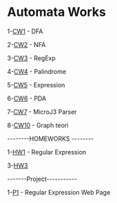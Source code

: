 # Automata Works
1-[CW1](https://hasangulbaba.github.io/AutoMath/CW1) - DFA

2-[CW2](https://hasangulbaba.github.io/AutoMath/CW2) - NFA

3-[CW3](https://hasangulbaba.github.io/AutoMath/CW3_RegularExpressions) - RegExp

4-[CW4](https://hasangulbaba.github.io/AutoMath/CW4) - Palindrome

5-[CW5](https://hasangulbaba.github.io/AutoMath/CW5/CW5) - Expression

6-[CW6](https://hasangulbaba.github.io/AutoMath/CW6) - PDA

7-[CW7](https://hasangulbaba.github.io/AutoMath/cw7/microJ3) - MicroJ3 Parser

8-[CW10](https://hasangulbaba.github.io/AutoMath/cw10.odt) - Graph teori

--------HOMEWORKS --------

1-[HW1](https://hasangulbaba.github.io/AutoMath/HW1) - Regular Expression

3-[HW3](https://hasangulbaba.github.io/AutoMath/HW3/microJ3) 

-------Project-----------

1-[P1](https://hasangulbaba.github.io/AutoMath/asd) - Regular Expression Web Page
